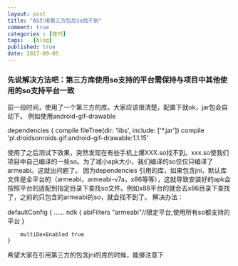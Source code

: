 ```yaml
---
layout: post
title: "AS引用第三方包后so找不到"
comment: true
categories : [技巧]
tags:   [blog]
published: true
date: 2017-09-05
---
```


<h3>先说解决方法吧：第三方库使用so支持的平台需保持与项目中其他使用的so支持平台一致</h3>
前一段时间，使用了一个第三方的库。大家应该很清楚，配置下就ok，jar包会自动下。 
例如使用android-gif-drawable
<p>
dependencies {
    compile fileTree(dir: 'libs', include: ['*.jar'])
    compile 'pl.droidsonroids.gif:android-gif-drawable:1.1.15'
</p>
使用了之后测试下效果，突然发现在有些手机上爆XXX.so找不到。xxx.so使我们项目中自己编译的一些so。为了减小apk大小，我们编译的so仅仅只编译了armeabi。这就出问题了。 
因为dependencies 引用的库，如果包含jni，默认库文件是全平台的（armeabi，armeabi-v7a，x86等等），这就导致安装好的apk会按照平台的适配到指定目录下查找so文件。例如x86平台的就会去x86目录下查找了，之前的只包含的armeabi的so，就会找不到了。 
解决办法：
<p>
defaultConfig {
            ......
        ndk {
            abiFilters "armeabi"//限定平台,使用所有so都支持的平台
        }

        multiDexEnabled true
    }
</p>
希望大家在引用第三方的包含jni的库的时候，能够注意下